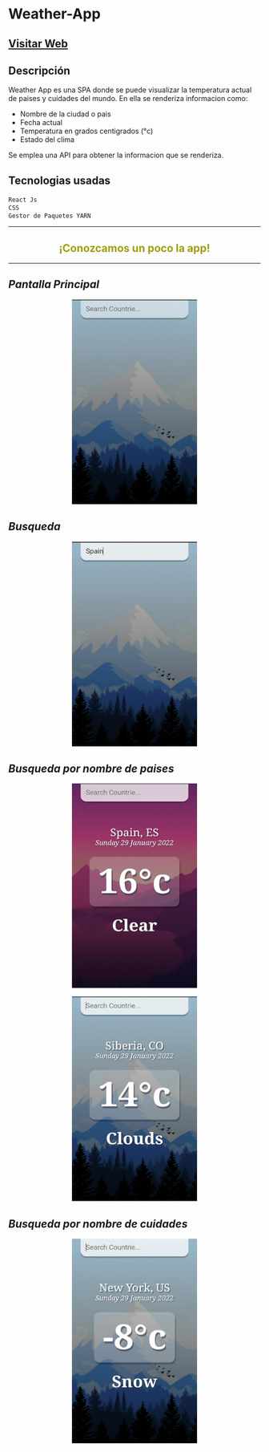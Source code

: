 # Weather-App

## [Visitar Web](https://josecossi89.github.io/Weather-App/)

## Descripción

Weather App es una SPA donde se puede visualizar la temperatura actual de paises y cuidades del mundo. En ella se renderiza informacion como:

- Nombre de la ciudad o pais
- Fecha actual
- Temperatura en grados centigrados (°c)
- Estado del clima

Se emplea una API para obtener la informacion que se renderiza.

## Tecnologias usadas

```
React Js
CSS
Gestor de Paquetes YARN
```

---

<h2 align="center" style="color: #9f9f09; font-weight: bold;"> ¡Conozcamos un poco la app! </h2>

---

## _Pantalla Principal_

<p align="center">
  <img src="./weather-react/src/assets/mainPage.jpeg" height="408" width="250"/>
</p>

## _Busqueda_

<p align="center">
  <img src="./weather-react/src/assets/searchMain.jpeg" height="408" width="250"/>
</p>

## _Busqueda por nombre de paises_

<p align="center">
  <img src="./weather-react/src/assets/infoCountrie.jpeg" height="408" width="250"/>
</p>
<p align="center">
  <img src="./weather-react/src/assets/infoCountrie2.jpeg" height="408" width="250"/>
</p>

## _Busqueda por nombre de cuidades_

<p align="center">
  <img src="./weather-react/src/assets/infoCity.jpeg" height="408" width="250"/>
</p>
